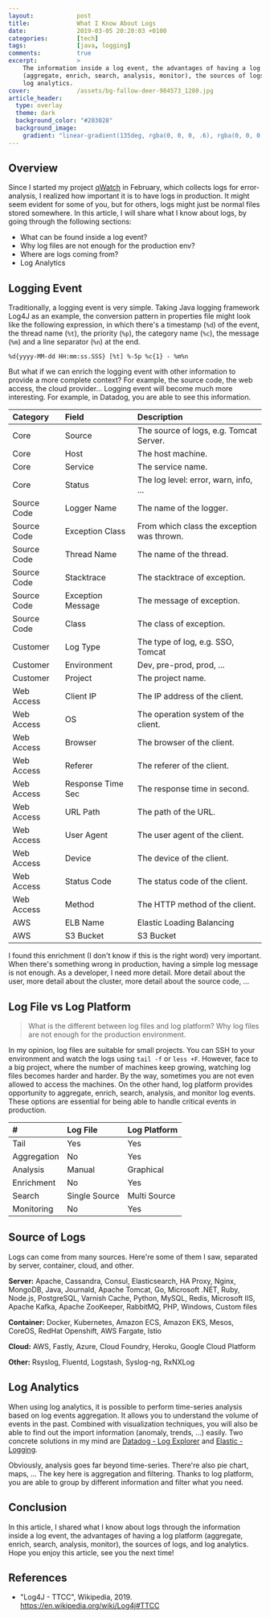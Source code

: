 ```yaml
---
layout:            post
title:             What I Know About Logs
date:              2019-03-05 20:20:03 +0100
categories:        [tech]
tags:              [java, logging]
comments:          true
excerpt:           >
    The information inside a log event, the advantages of having a log platform
    (aggregate, enrich, search, analysis, monitor), the sources of logs, and
    log analytics.
cover:             /assets/bg-fallow-deer-984573_1280.jpg
article_header:
  type: overlay
  theme: dark
  background_color: "#203028"
  background_image:
    gradient: "linear-gradient(135deg, rgba(0, 0, 0, .6), rgba(0, 0, 0, .4))"
---
```


## Overview

Since I started my project [qWatch](https://github.com/mincong-h/quality-watch)
in February, which collects logs for error-analysis, I realized how important
it is to have logs in production. It might seem evident for some of you, but for
others, logs might just be normal files stored somewhere. In this article, I
will share what I know about logs, by going through the following
sections:

- What can be found inside a log event?
- Why log files are not enough for the production env?
- Where are logs coming from?
- Log Analytics

## Logging Event

Traditionally, a logging event is very simple. Taking Java logging framework
Log4J as an example, the conversion pattern in properties file might look like
the following expression, in which there's a timestamp (`%d`) of the event, the
thread name (`%t`), the priority (`%p`), the category name (`%c`), the message
(`%m`) and a line separator (`%n`) at the end.

```
%d{yyyy-MM-dd HH:mm:ss.SSS} [%t] %-5p %c{1} - %m%n
```

But what if we can enrich the logging event with other information to provide a
more complete context? For example, the source code, the web access, the cloud
provider... Logging event will become much more interesting. For example, in
Datadog, you are able to see this information.

Category | Field | Description
:------- | :---- | :----------
Core | Source | The source of logs, e.g. Tomcat Server.
Core | Host | The host machine.
Core | Service | The service name.
Core | Status | The log level: error, warn, info, ...
Source Code | Logger Name | The name of the logger.
Source Code | Exception Class | From which class the exception was thrown.
Source Code | Thread Name | The name of the thread.
Source Code | Stacktrace | The stacktrace of exception.
Source Code | Exception Message | The message of exception.
Source Code | Class | The class of exception.
Customer | Log Type | The type of log, e.g. SSO, Tomcat
Customer | Environment | Dev, pre-prod, prod, ...
Customer | Project | The project name.
Web Access | Client IP | The IP address of the client.
Web Access | OS | The operation system of the client.
Web Access | Browser | The browser of the client.
Web Access | Referer | The referer of the client.
Web Access | Response Time Sec | The response time in second.
Web Access | URL Path | The path of the URL.
Web Access | User Agent | The user agent of the client.
Web Access | Device | The device of the client.
Web Access | Status Code | The status code of the client.
Web Access | Method | The HTTP method of the client.
AWS | ELB Name | Elastic Loading Balancing
AWS | S3 Bucket | S3 Bucket

I found this enrichment (I don't know if this is the right word) very important.
When there's something wrong in production, having a simple log message is not
enough. As a developer, I need more detail. More detail about the user, more
detail about the cluster, more detail about the source code, ...

## Log File vs Log Platform

> What is the different between log files and log platform? Why log files are
> not enough for the production environment.

In my opinion, log files are suitable for small projects. You can SSH to your
environment and watch the logs using `tail -f` or `less +F`. However, face to a
big project, where the number of machines keep growing, watching log files
becomes harder and harder. By the way, sometimes you are not even allowed
to access the machines. On the other hand, log platform provides opportunity to
aggregate, enrich, search, analysis, and monitor log events. These options are
essential for being able to handle critical events in production.

\# | Log File | Log Platform
:--- | :--- | :---
Tail | Yes | Yes
Aggregation | No | Yes
Analysis | Manual | Graphical
Enrichment | No | Yes
Search | Single Source | Multi Source
Monitoring | No | Yes

## Source of Logs

Logs can come from many sources. Here're some of them I saw, separated by
server, container, cloud, and other.

**Server:** Apache, Cassandra, Consul, Elasticsearch, HA Proxy, Nginx, MongoDB,
Java, Journald, Apache Tomcat, Go, Microsoft .NET, Ruby, Node.js, PostgreSQL,
Varnish Cache, Python, MySQL, Redis, Microsoft IIS, Apache Kafka, Apache
ZooKeeper, RabbitMQ, PHP, Windows, Custom files

**Container:** Docker, Kubernetes, Amazon ECS, Amazon EKS, Mesos, CoreOS,
RedHat Openshift, AWS Fargate, Istio
 
**Cloud:** AWS, Fastly, Azure, Cloud Foundry, Heroku, Google Cloud Platform

**Other:** Rsyslog, Fluentd, Logstash, Syslog-ng, RxNXLog

## Log Analytics

When using log analytics, it is possible to perform time-series analysis based
on log events aggregation. It allows you to understand the volume of events
in the past. Combined with visualization techniques, you will also be able to
find out the import information (anomaly, trends, ...) easily. Two concrete
solutions in my mind are [Datadog - Log
Explorer](https://docs.datadoghq.com/logs/explorer/analytics/) and [Elastic -
Logging](https://www.elastic.co/solutions/logging).

Obviously, analysis goes far beyond time-series. There're also pie chart, maps,
... The key here is aggregation and
filtering. Thanks to log platform, you are able to group by different
information and filter what you need.

## Conclusion

In this article, I shared what I know about logs through the information inside
a log event, the advantages of having a log platform (aggregate, enrich, search,
analysis, monitor), the sources of logs, and log analytics.
Hope you enjoy this article, see you the next time!

## References

- "Log4J - TTCC", Wikipedia, 2019. <https://en.wikipedia.org/wiki/Log4j#TTCC>
